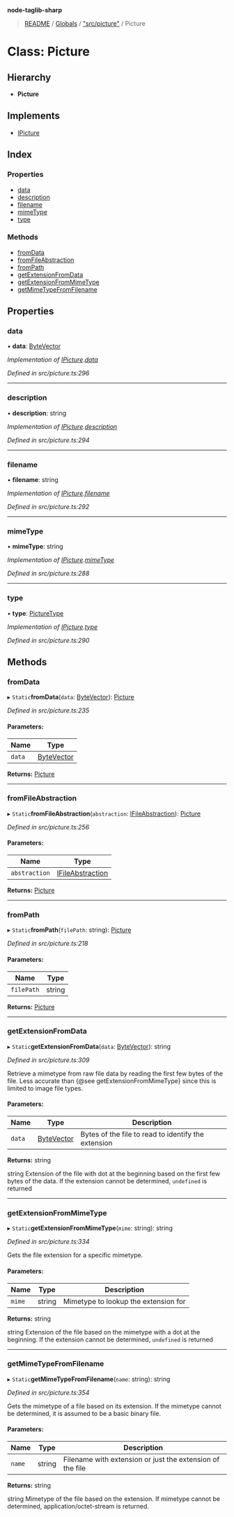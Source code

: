 **node-taglib-sharp**

> [README](../README.md) / [Globals](../globals.md) / ["src/picture"](../modules/_src_picture_.md) / Picture

# Class: Picture

## Hierarchy

* **Picture**

## Implements

* [IPicture](../interfaces/_src_picture_.ipicture.md)

## Index

### Properties

* [data](_src_picture_.picture.md#data)
* [description](_src_picture_.picture.md#description)
* [filename](_src_picture_.picture.md#filename)
* [mimeType](_src_picture_.picture.md#mimetype)
* [type](_src_picture_.picture.md#type)

### Methods

* [fromData](_src_picture_.picture.md#fromdata)
* [fromFileAbstraction](_src_picture_.picture.md#fromfileabstraction)
* [fromPath](_src_picture_.picture.md#frompath)
* [getExtensionFromData](_src_picture_.picture.md#getextensionfromdata)
* [getExtensionFromMimeType](_src_picture_.picture.md#getextensionfrommimetype)
* [getMimeTypeFromFilename](_src_picture_.picture.md#getmimetypefromfilename)

## Properties

### data

•  **data**: [ByteVector](_src_bytevector_.bytevector.md)

*Implementation of [IPicture](../interfaces/_src_picture_.ipicture.md).[data](../interfaces/_src_picture_.ipicture.md#data)*

*Defined in src/picture.ts:296*

___

### description

•  **description**: string

*Implementation of [IPicture](../interfaces/_src_picture_.ipicture.md).[description](../interfaces/_src_picture_.ipicture.md#description)*

*Defined in src/picture.ts:294*

___

### filename

•  **filename**: string

*Implementation of [IPicture](../interfaces/_src_picture_.ipicture.md).[filename](../interfaces/_src_picture_.ipicture.md#filename)*

*Defined in src/picture.ts:292*

___

### mimeType

•  **mimeType**: string

*Implementation of [IPicture](../interfaces/_src_picture_.ipicture.md).[mimeType](../interfaces/_src_picture_.ipicture.md#mimetype)*

*Defined in src/picture.ts:288*

___

### type

•  **type**: [PictureType](../enums/_src_picture_.picturetype.md)

*Implementation of [IPicture](../interfaces/_src_picture_.ipicture.md).[type](../interfaces/_src_picture_.ipicture.md#type)*

*Defined in src/picture.ts:290*

## Methods

### fromData

▸ `Static`**fromData**(`data`: [ByteVector](_src_bytevector_.bytevector.md)): [Picture](_src_picture_.picture.md)

*Defined in src/picture.ts:235*

#### Parameters:

Name | Type |
------ | ------ |
`data` | [ByteVector](_src_bytevector_.bytevector.md) |

**Returns:** [Picture](_src_picture_.picture.md)

___

### fromFileAbstraction

▸ `Static`**fromFileAbstraction**(`abstraction`: [IFileAbstraction](../interfaces/_src_fileabstraction_.ifileabstraction.md)): [Picture](_src_picture_.picture.md)

*Defined in src/picture.ts:256*

#### Parameters:

Name | Type |
------ | ------ |
`abstraction` | [IFileAbstraction](../interfaces/_src_fileabstraction_.ifileabstraction.md) |

**Returns:** [Picture](_src_picture_.picture.md)

___

### fromPath

▸ `Static`**fromPath**(`filePath`: string): [Picture](_src_picture_.picture.md)

*Defined in src/picture.ts:218*

#### Parameters:

Name | Type |
------ | ------ |
`filePath` | string |

**Returns:** [Picture](_src_picture_.picture.md)

___

### getExtensionFromData

▸ `Static`**getExtensionFromData**(`data`: [ByteVector](_src_bytevector_.bytevector.md)): string

*Defined in src/picture.ts:309*

Retrieve a mimetype from raw file data by reading the first few bytes of the file. Less
accurate than {@see getExtensionFromMimeType} since this is limited to image file types.

#### Parameters:

Name | Type | Description |
------ | ------ | ------ |
`data` | [ByteVector](_src_bytevector_.bytevector.md) | Bytes of the file to read to identify the extension |

**Returns:** string

string Extension of the file with dot at the beginning based on the first few bytes
    of the data. If the extension cannot be determined, `undefined` is returned

___

### getExtensionFromMimeType

▸ `Static`**getExtensionFromMimeType**(`mime`: string): string

*Defined in src/picture.ts:334*

Gets the file extension for a specific mimetype.

#### Parameters:

Name | Type | Description |
------ | ------ | ------ |
`mime` | string | Mimetype to lookup the extension for |

**Returns:** string

string Extension of the file based on the mimetype with a dot at the beginning. If
    the extension cannot be determined, `undefined` is returned

___

### getMimeTypeFromFilename

▸ `Static`**getMimeTypeFromFilename**(`name`: string): string

*Defined in src/picture.ts:354*

Gets the mimetype of a file based on its extension. If the mimetype cannot be determined, it
is assumed to be a basic binary file.

#### Parameters:

Name | Type | Description |
------ | ------ | ------ |
`name` | string | Filename with extension or just the extension of the file |

**Returns:** string

string Mimetype of the file based on the extension. If mimetype cannot be
    determined, application/octet-stream is returned.
